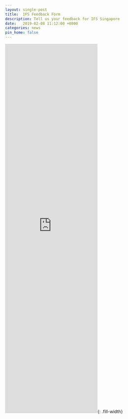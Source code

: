 ```yaml
---
layout: single-post
title:  IFS Feedback Form
description: Tell us your feedback for IFS Singapore
date:   2019-02-08 11:12:00 +0800
categories: news
pin_home: false
---
```




<iframe src="https://docs.google.com/forms/d/e/1FAIpQLSfo9BsuqyxbJAiYZ27lFRDqKUDMcATk9pIPg8H1KhhxkL73Xw/viewform?embedded=true" frameborder="0" marginheight="0" marginwidth="0" height="1200"></iframe>{: .fill-width}